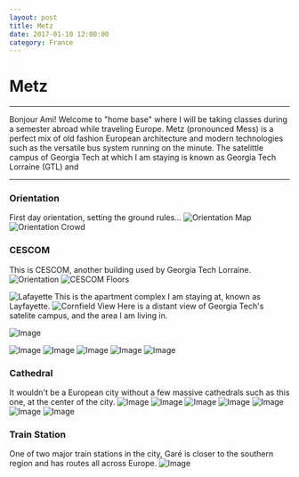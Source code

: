 ```yaml
---
layout: post
title: Metz
date: 2017-01-10 12:00:00
category: France
---
```


# Metz

---

Bonjour Ami! Welcome to "home base" where I will be taking classes during a semester abroad while traveling Europe.
Metz (pronounced Mess) is a perfect mix of old fashion European architecture and modern technologies such as the versatile bus system running on the minute.
The satelittle campus of Georgia Tech at which I am staying is known as Georgia Tech Lorraine (GTL) and 

---

### Orientation
First day orientation, setting the ground rules...
![Orientation Map](/blog/images/France/Metz/Metz-1.JPG)
![Orientation Crowd](/blog/images/France/Metz/Metz-2.JPG)
<!--![Orientation More](/blog/images/France/Metz/Metz-3.JPG)-->

### CESCOM
This is CESCOM, another building used by Georgia Tech Lorraine.
![Orientation](/blog/images/France/Metz/Metz-4.JPG)
![CESCOM Floors](/blog/images/France/Metz/Metz-5.JPG)
<!--![CESCOM Lobby](/blog/images/France/Metz/Metz-6.JPG)-->
![Lafayette](/blog/images/France/Metz/Metz-7.JPG)
This is the apartment complex I am staying at, known as Layfayette.
![Cornfield View](/blog/images/France/Metz/Metz-8.JPG)
Here is a distant view of Georgia Tech's satelite campus, and the area I am living in.

<!--![Image](/blog/images/France/Metz/Metz-9.JPG)-->
<!--![Image](/blog/images/France/Metz/Metz-10.JPG)-->
![Image](/blog/images/France/Metz/Metz-11.JPG)
<!--![Image](/blog/images/France/Metz/Metz-12.JPG)-->
<!--![Image](/blog/images/France/Metz/Metz-13.JPG)-->
![Image](/blog/images/France/Metz/Metz-14.JPG)
![Image](/blog/images/France/Metz/Metz-15.JPG)
![Image](/blog/images/France/Metz/Metz-16.JPG)
![Image](/blog/images/France/Metz/Metz-17.JPG)
![Image](/blog/images/France/Metz/Metz-18.JPG)

### Cathedral
It wouldn't be a European city without a few massive cathedrals such as this one, at the center of the city.
![Image](/blog/images/France/Metz/Metz-19.JPG)
![Image](/blog/images/France/Metz/Metz-20.JPG)
![Image](/blog/images/France/Metz/Metz-21.JPG)
![Image](/blog/images/France/Metz/Metz-22.JPG)
![Image](/blog/images/France/Metz/Metz-23.JPG)
![Image](/blog/images/France/Metz/Metz-24.JPG)
![Image](/blog/images/France/Metz/Metz-25.JPG)

### Train Station
One of two major train stations in the city, Garé is closer to the southern region and has routes all across Europe.
![Image](/blog/images/France/Metz/Metz-26.JPG)

